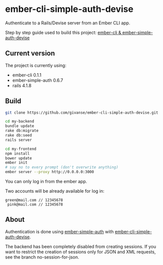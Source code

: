 ember-cli-simple-auth-devise
============================

Authenticate to a Rails/Devise server from an Ember CLI app. 

Step by step guide used to build this project: [ember-cli & ember-simple-auth-devise](http://givan.se/p/00000000)

## Current version

The project is currently using:

 * ember-cli 0.1.1
 * ember-simple-auth 0.6.7
 * rails 4.1.8

## Build
```bash
git clone https://github.com/givanse/ember-cli-simple-auth-devise.git
```

```bash
cd my-backend
bundle update
rake db:migrate
rake db:seed
rails server
```

```bash
cd my-frontend
npm install
bower update
ember init
# say no to every prompt (don't overwrite anything)
ember server --proxy http://0.0.0.0:3000
```
You can only log in from the ember app.

Two accounts will be already available for log in:
```
green@mail.com // 12345678
 pink@mail.com // 12345678
```

## About
Authentication is done using [ember-simple-auth](https://github.com/simplabs/ember-simple-auth) with [ember-cli-simple-auth-devise](https://github.com/simplabs/ember-cli-simple-auth-devise).

The backend has been completely disabled from creating sessions. 
If you want to restrict the creation of sessions only for JSON and XML requests, see the branch no-session-for-json.
